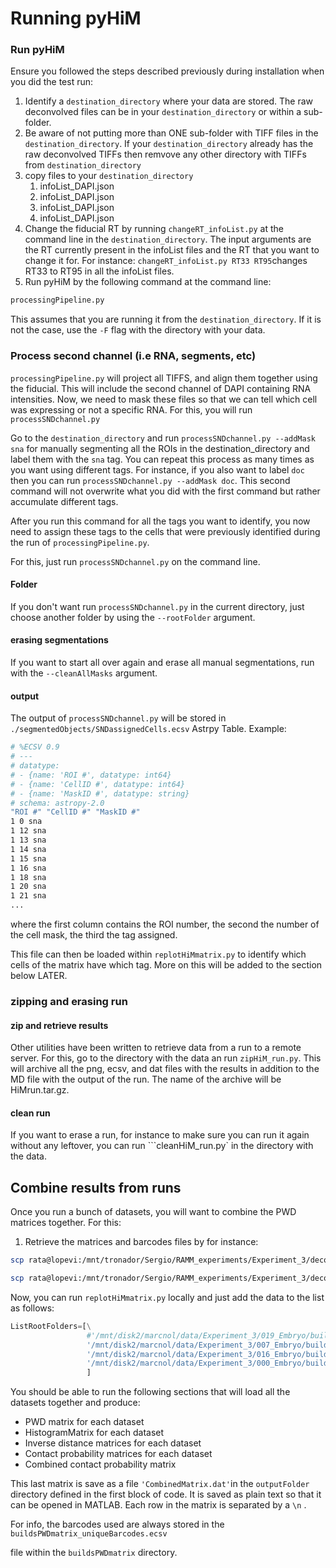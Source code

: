 # Running pyHiM



### Run pyHiM

Ensure you followed the steps described previously during installation when you did the test run:

1. Identify a ```destination_directory``` where your data are stored. The raw deconvolved files can be in your ```destination_directory``` or within a sub-folder.
2. Be aware of not putting more than ONE sub-folder with TIFF files in the ```destination_directory```. If your ```destination_directory``` already has the raw deconvolved TIFFs then remvove any other directory with TIFFs from ```destination_directory```
3. copy files to your ```destination_directory``` 
   1. infoList_DAPI.json
   2. infoList_DAPI.json
   3. infoList_DAPI.json
   4. infoList_DAPI.json
4. Change the fiducial RT by running ```changeRT_infoList.py``` at the command line in the ```destination_directory```. The input arguments are the RT currently present in the infoList files and the RT that you want to change it for. For instance: ```changeRT_infoList.py RT33 RT95```changes RT33 to RT95 in all the infoList files.
5. Run pyHiM by the following command at the command line:

```bash
processingPipeline.py
```

This assumes that you are running it from the ```destination_directory```. If it is not the case, use the ``-F`` flag with the directory with your data.



### Process second channel (i.e RNA, segments, etc)

```processingPipeline.py``` will project all TIFFS, and align them together using the fiducial. This will include the second channel of DAPI containing RNA intensities. Now, we need to mask these files so that we can tell which cell was expressing or not a specific RNA. For this, you will run ```processSNDchannel.py```

Go to the ```destination_directory``` and run  ```processSNDchannel.py --addMask sna``` for manually segmenting all the ROIs in the destination_directory and label them with the ```sna``` tag. You can repeat this process as many times as you want using different tags. For instance, if you also want to label ```doc``` then you can run   ```processSNDchannel.py --addMask doc```. This second command will not overwrite what you did with the first command but rather accumulate different tags.

After you run this command for all the tags you want to identify, you now need to assign these tags to the cells that were previously identified during the run of ```processingPipeline.py```.

For this, just run ```processSNDchannel.py``` on the command line.

#### Folder

If you don't want run ```processSNDchannel.py``` in the current directory, just choose another folder by using the ```--rootFolder``` argument.

#### erasing segmentations

If you want to start all over again and erase all manual segmentations, run with the ```--cleanAllMasks``` argument.

#### output

The output of ```processSNDchannel.py``` will be stored in ```./segmentedObjects/SNDassignedCells.ecsv``` Astrpy Table. Example: 

```bash
# %ECSV 0.9
# ---
# datatype:
# - {name: 'ROI #', datatype: int64}
# - {name: 'CellID #', datatype: int64}
# - {name: 'MaskID #', datatype: string}
# schema: astropy-2.0
"ROI #" "CellID #" "MaskID #"
1 0 sna
1 12 sna
1 13 sna
1 14 sna
1 15 sna
1 16 sna
1 18 sna
1 20 sna
1 21 sna
...
```

where the first column contains the ROI number, the second the number of the cell mask, the third the tag assigned.

This file can then be loaded within ```replotHiMmatrix.py``` to identify which cells of the matrix have which tag. More on this will be added to the section below LATER. 

### zipping and erasing run

#### zip and retrieve results

Other utilities have been written to retrieve data from a run to a remote server. For this, go to the directory with the data an run ```zipHiM_run.py```. This will archive all the png, ecsv, and dat files with the results in addition to the MD file with the output of the run. The name of the archive will be HiMrun.tar.gz.

#### clean run

If you want to erase a run, for instance to make sure you can run it again without any leftover, you can run ```cleanHiM_run.py` in the directory with the data. 

 

## Combine results from runs

Once you run a bunch of datasets, you will want to combine the PWD matrices together. For this:

1. Retrieve the matrices and barcodes files by for instance:

```bash
scp rata@lopevi:/mnt/tronador/Sergio/RAMM_experiments/Experiment_3/deconvolved_DAPI/Embryo_000/buildsPWDmatrix/*ecsv /home/marcnol/data/Experiment_3/000_Embryo/buildsPWDmatrix/

scp rata@lopevi:/mnt/tronador/Sergio/RAMM_experiments/Experiment_3/deconvolved_DAPI/Embryo_000/buildsPWDmatrix/*npy /home/marcnol/data/Experiment_3/000_Embryo/buildsPWDmatrix/
```

Now, you can run ```replotHiMmatrix.py``` locally and just add the data to the list as follows:

```python
ListRootFolders=[\
                 #'/mnt/disk2/marcnol/data/Experiment_3/019_Embryo/buildsPWDmatrix',\
                 '/mnt/disk2/marcnol/data/Experiment_3/007_Embryo/buildsPWDmatrix',\
                 '/mnt/disk2/marcnol/data/Experiment_3/016_Embryo/buildsPWDmatrix'\
                 '/mnt/disk2/marcnol/data/Experiment_3/000_Embryo/buildsPWDmatrix'\
                 ]

```

You should be able to run the following sections that will load all the datasets together and produce:

- PWD matrix for each dataset
- HistogramMatrix for each dataset
- Inverse distance matrices for each dataset
- Contact probability matrices for each dataset
- Combined contact probability matrix

This last matrix is save as a file ```'CombinedMatrix.dat'```in the ```outputFolder``` directory defined in the first block of code. It is saved as plain text so that it can be opened in MATLAB. Each row in the matrix is separated by a ```\n``` . 

For info, the barcodes used are always stored in the ```buildsPWDmatrix_uniqueBarcodes.ecsv```

file within the ```buildsPWDmatrix``` directory.



